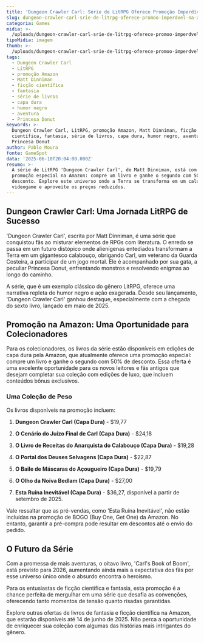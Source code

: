 ```yaml
---
title: 'Dungeon Crawler Carl: Série de LitRPG Oferece Promoção Imperdível na Amazon'
slug: dungeon-crawler-carl-srie-de-litrpg-oferece-promoo-imperdvel-na-amazon
categoria: Games
midia: >-
  /uploads/dungeon-crawler-carl-srie-de-litrpg-oferece-promoo-imperdvel-na-amazon-thumb.jpg
tipoMidia: imagem
thumb: >-
  /uploads/dungeon-crawler-carl-srie-de-litrpg-oferece-promoo-imperdvel-na-amazon-thumb.jpg
tags:
  - Dungeon Crawler Carl
  - LitRPG
  - promoção Amazon
  - Matt Dinniman
  - ficção científica
  - fantasia
  - série de livros
  - capa dura
  - humor negro
  - aventura
  - Princesa Donut
keywords: >-
  Dungeon Crawler Carl, LitRPG, promoção Amazon, Matt Dinniman, ficção
  científica, fantasia, série de livros, capa dura, humor negro, aventura,
  Princesa Donut
author: Pablo Moura
fonte: GameSpot
data: '2025-06-10T20:04:00.000Z'
resumo: >-
  A série de LitRPG 'Dungeon Crawler Carl', de Matt Dinniman, está com uma
  promoção especial na Amazon: compre um livro e ganhe o segundo com 50% de
  desconto. Explore este universo onde a Terra se transforma em um calabouço de
  videogame e aproveite os preços reduzidos.
---
```


## Dungeon Crawler Carl: Uma Jornada LitRPG de Sucesso

'Dungeon Crawler Carl', escrita por Matt Dinniman, é uma série que conquistou fãs ao misturar elementos de RPGs com literatura. O enredo se passa em um futuro distópico onde alienígenas entediados transformam a Terra em um gigantesco calabouço, obrigando Carl, um veterano da Guarda Costeira, a participar de um jogo mortal. Ele é acompanhado por sua gata, a peculiar Princesa Donut, enfrentando monstros e resolvendo enigmas ao longo do caminho.

A série, que é um exemplo clássico do gênero LitRPG, oferece uma narrativa repleta de humor negro e ação exagerada. Desde seu lançamento, 'Dungeon Crawler Carl' ganhou destaque, especialmente com a chegada do sexto livro, lançado em maio de 2025.

## Promoção na Amazon: Uma Oportunidade para Colecionadores

Para os colecionadores, os livros da série estão disponíveis em edições de capa dura pela Amazon, que atualmente oferece uma promoção especial: compre um livro e ganhe o segundo com 50% de desconto. Essa oferta é uma excelente oportunidade para os novos leitores e fãs antigos que desejam completar sua coleção com edições de luxo, que incluem conteúdos bônus exclusivos.

### Uma Coleção de Peso

Os livros disponíveis na promoção incluem:

1. **Dungeon Crawler Carl (Capa Dura)** - $19,77

2. **O Cenário do Juízo Final de Carl (Capa Dura)** - $24,18

3. **O Livro de Receitas do Anarquista do Calabouço (Capa Dura)** - $19,28

4. **O Portal dos Deuses Selvagens (Capa Dura)** - $22,87

5. **O Baile de Máscaras do Açougueiro (Capa Dura)** - $19,79

6. **O Olho da Noiva Bedlam (Capa Dura)** - $27,00

7. **Esta Ruína Inevitável (Capa Dura)** - $36,27, disponível a partir de setembro de 2025.

Vale ressaltar que as pré-vendas, como 'Esta Ruína Inevitável', não estão incluídas na promoção de BOGO (Buy One, Get One) da Amazon. No entanto, garantir a pré-compra pode resultar em descontos até o envio do pedido.

## O Futuro da Série

Com a promessa de mais aventuras, o oitavo livro, 'Carl's Book of Boom', está previsto para 2026, aumentando ainda mais a expectativa dos fãs por esse universo único onde o absurdo encontra o heroísmo.

Para os entusiastas de ficção científica e fantasia, esta promoção é a chance perfeita de mergulhar em uma série que desafia as convenções, oferecendo tanto momentos de tensão quanto risadas garantidas.

Explore outras ofertas de livros de fantasia e ficção científica na Amazon, que estarão disponíveis até 14 de junho de 2025. Não perca a oportunidade de enriquecer sua coleção com algumas das histórias mais intrigantes do gênero.
